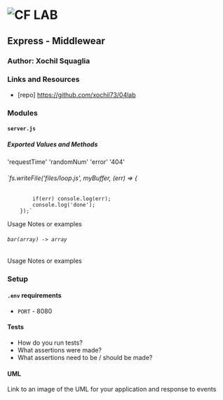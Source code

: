![CF](http://i.imgur.com/7v5ASc8.png) LAB
=================================================

## Express - Middlewear

### Author: Xochil Squaglia

### Links and Resources
* [repo] https://github.com/xochil73/04lab





### Modules
#### `server.js`
##### Exported Values and Methods
'requestTime'
'randomNum'
'error'
'404'

###### `fs.writeFile('files/loop.js', myBuffer, (err) => {
            if(err) console.log(err);
            console.log('done');
        });`
Usage Notes or examples

###### `bar(array) -> array`
Usage Notes or examples

### Setup
#### `.env` requirements
* `PORT` - 8080



  
#### Tests
* How do you run tests?
* What assertions were made?
* What assertions need to be / should be made?

#### UML
Link to an image of the UML for your application and response to events